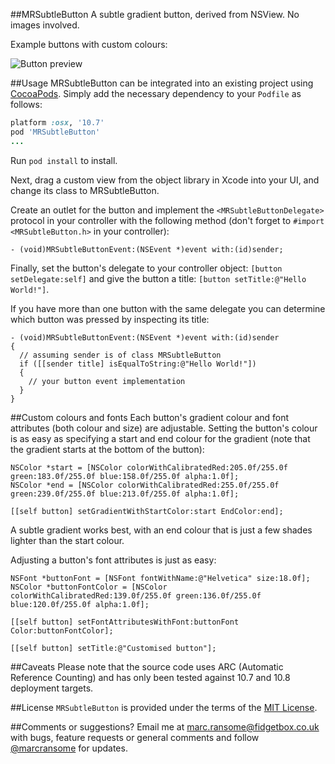 ##MRSubtleButton
A subtle gradient button, derived from NSView.  No images involved.

Example buttons with custom colours:

![Button preview](http://www.fidgetbox.co.uk/mrsubtlebutton2.png)

##Usage
MRSubtleButton can be integrated into an existing project using [CocoaPods](http://cocoapods.org). Simply add the necessary dependency to your `Podfile` as follows:

```ruby
platform :osx, '10.7'
pod 'MRSubtleButton'
...
```

Run `pod install` to install.

Next, drag a custom view from the object library in Xcode into your UI, and change its class to MRSubtleButton.

Create an outlet for the button and implement the `<MRSubtleButtonDelegate>` protocol in your controller with the following method (don't forget to `#import <MRSubtleButton.h>` in your controller):

```objc
- (void)MRSubtleButtonEvent:(NSEvent *)event with:(id)sender;
```

Finally, set the button's delegate to your controller object: `[button setDelegate:self]` and give the button a title: `[button setTitle:@"Hello World!"]`.

If you have more than one button with the same delegate you can determine which button was pressed by inspecting its title:

```objc
- (void)MRSubtleButtonEvent:(NSEvent *)event with:(id)sender
{
  // assuming sender is of class MRSubtleButton
  if ([[sender title] isEqualToString:@"Hello World!"])
  {
    // your button event implementation
  }
}
```

##Custom colours and fonts
Each button's gradient colour and font attributes (both colour and size) are adjustable.  Setting the button's colour is as easy as specifying a start and end colour for the gradient (note that the gradient starts at the bottom of the button):

```objc
NSColor *start = [NSColor colorWithCalibratedRed:205.0f/255.0f green:183.0f/255.0f blue:158.0f/255.0f alpha:1.0f];
NSColor *end = [NSColor colorWithCalibratedRed:255.0f/255.0f green:239.0f/255.0f blue:213.0f/255.0f alpha:1.0f];

[[self button] setGradientWithStartColor:start EndColor:end];
```

A subtle gradient works best, with an end colour that is just a few shades lighter than the start colour.
 
Adjusting a button's font attributes is just as easy:


```objc
NSFont *buttonFont = [NSFont fontWithName:@"Helvetica" size:18.0f];
NSColor *buttonFontColor = [NSColor colorWithCalibratedRed:139.0f/255.0f green:136.0f/255.0f blue:120.0f/255.0f alpha:1.0f]; 
    
[[self button] setFontAttributesWithFont:buttonFont Color:buttonFontColor];

[[self button] setTitle:@"Customised button"];
```

##Caveats
Please note that the source code uses ARC (Automatic Reference Counting) and has only been tested against 10.7 and 10.8 deployment targets.

##License
`MRSubtleButton` is provided under the terms of the [MIT License](http://opensource.org/licenses/mit-license.php).

##Comments or suggestions?
Email me at [marc.ransome@fidgetbox.co.uk](mailto://marc.ransome@fidgetbox.co.uk) with bugs, feature requests or general comments and follow [@marcransome](http://www.twitter.com/marcransome) for updates.
